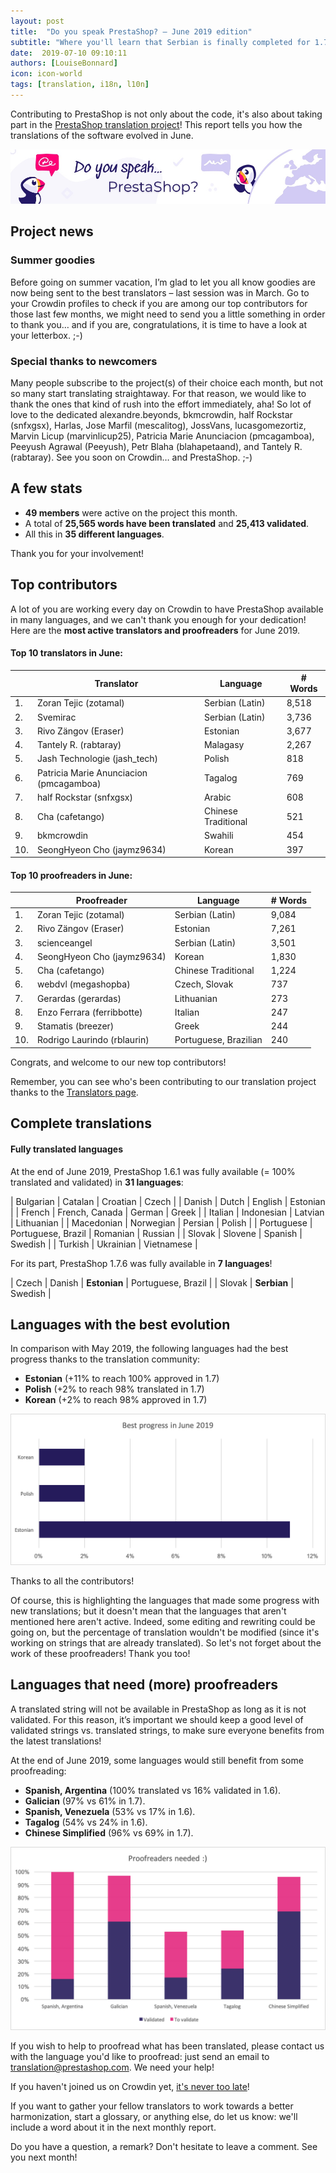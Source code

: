 ```yaml
---
layout: post
title:  "Do you speak PrestaShop? – June 2019 edition"
subtitle: "Where you'll learn that Serbian is finally completed for 1.7.6"
date:  2019-07-10 09:10:11
authors: [LouiseBonnard]
icon: icon-world
tags: [translation, i18n, l10n]
---
```


Contributing to PrestaShop is not only about the code, it's also about taking part in the [PrestaShop translation project](https://crowdin.com/project/prestashop-official)! This report tells you how the translations of the software evolved in June.

![Crowdin Monthly banner](/assets/images/2019/01/Build-Crowdin-banner.jpg)

## Project news


### Summer goodies

Before going on summer vacation, I’m glad to let you all know goodies are now being sent to the best translators – last session was in March. Go to your Crowdin profiles to check if you are among our top contributors for those last few months, we might need to send you a little something in order to thank you… and if you are, congratulations, it is time to have a look at your letterbox. ;-)


### Special thanks to newcomers

Many people subscribe to the project(s) of their choice each month, but not so many start translating straightaway. For that reason, we would like to thank the ones that kind of rush into the effort immediately, aha! So lot of love to the dedicated alexandre.beyonds, bkmcrowdin, half Rockstar (snfxgsx), Harlas, Jose Marfil (mescalitog), JossVans, lucasgomezortiz, Marvin Licup (marvinlicup25), Patricia Marie Anunciacion (pmcagamboa), Peeyush Agrawal (Peeyush), Petr Blaha (blahapetaand), and Tantely R. (rabtaray). See you soon on Crowdin… and PrestaShop. ;-)


## A few stats
 
* **49 members** were active on the project this month.
* A total of **25,565 words have been translated** and **25,413 validated**.
* All this in **35 different languages**.
 
Thank you for your involvement!
 

## Top contributors
 
A lot of you are working every day on Crowdin to have PrestaShop available in many languages, and we can't thank you enough for your dedication! Here are the **most active translators and proofreaders** for June 2019.
 
#### Top 10 translators in June:
 
| |Translator | Language | # Words
|-|---------- | -------- | ----------------
 1. | Zoran Tejic (zotamal) | Serbian (Latin) | 8,518
 2. | Svemirac | Serbian (Latin) | 3,736
 3. | Rivo Zängov (Eraser) | Estonian | 3,677
 4. | Tantely R. (rabtaray) | Malagasy | 2,267
 5. | Jash Technologie (jash_tech) | Polish | 818
 6. | Patricia Marie Anunciacion (pmcagamboa) | Tagalog | 769
 7. | half Rockstar (snfxgsx) | Arabic | 608
 8. | Cha (cafetango) | Chinese Traditional | 521
 9. | bkmcrowdin | Swahili | 454
10. | SeongHyeon Cho (jaymz9634) | Korean | 397
 
 
#### Top 10 proofreaders in June:
 
| | Proofreader | Language | # Words
|-| ---------- | -------- | ----------------
 1. | Zoran Tejic (zotamal) | Serbian (Latin) | 9,084
 2. | Rivo Zängov (Eraser) | Estonian | 7,261
 3. | scienceangel | Serbian (Latin) | 3,501
 4. | SeongHyeon Cho (jaymz9634) | Korean | 1,830
 5. | Cha (cafetango) | Chinese Traditional | 1,224
 6. | webdvl (megashopba) | Czech, Slovak | 737
 7. | Gerardas (gerardas) | Lithuanian | 273
 8. | Enzo Ferrara (ferribbotte) | Italian | 247
 9. | Stamatis (breezer) | Greek | 244
10. | Rodrigo Laurindo (rblaurin) | Portuguese, Brazilian | 240

Congrats, and welcome to our new top contributors!
 
Remember, you can see who's been contributing to our translation project thanks to the [Translators page](http://translators.prestashop.com/).
 
 
## Complete translations
 
#### Fully translated languages
 
At the end of June 2019, PrestaShop 1.6.1 was fully available (= 100% translated and validated) in **31 languages**:
 
| Bulgarian | Catalan | Croatian | Czech |
| Danish | Dutch | English | Estonian |
| French | French, Canada | German | Greek |
| Italian | Indonesian | Latvian | Lithuanian |
| Macedonian | Norwegian | Persian | Polish |
| Portuguese | Portuguese, Brazil | Romanian | Russian |
| Slovak | Slovene | Spanish | Swedish |
| Turkish | Ukrainian | Vietnamese |
 
For its part, PrestaShop 1.7.6 was fully available in **7 languages**!
 
| Czech | Danish | **Estonian** | Portuguese, Brazil |
| Slovak | **Serbian** | Swedish |

 
## Languages with the best evolution
 
In comparison with May 2019, the following languages had the best progress thanks to the translation community:
 
* **Estonian** (+11% to reach 100% approved in 1.7)
* **Polish** (+2% to reach 98% translated in 1.7)
* **Korean** (+2% to reach 98% approved in 1.7)
 
![Best translation progress for June 2019](/assets/images/2019/07/Build-Crowdin-progress-June19.png)
 
Thanks to all the contributors!
 
Of course, this is highlighting the languages that made some progress with new translations; but it doesn't mean that the languages that aren't mentioned here aren't active. Indeed, some editing and rewriting could be going on, but the percentage of translation wouldn't be modified (since it's working on strings that are already translated). So let's not forget about the work of these proofreaders! Thank you too!
 
 
## Languages that need (more) proofreaders
 
A translated string will not be available in PrestaShop as long as it is not validated. For this reason, it’s important we should keep a good level of validated strings vs. translated strings, to make sure everyone benefits from the latest translations!
 
At the end of June 2019, some languages would still benefit from some proofreading:
 
* **Spanish, Argentina** (100% translated vs 16% validated in 1.6).
* **Galician** (97% vs 61% in 1.7).
* **Spanish, Venezuela** (53% vs 17% in 1.6).
* **Tagalog** (54% vs 24% in 1.6).
* **Chinese Simplified** (96% vs 69% in 1.7).
 
![Languages that need proofreading](/assets/images/2019/07/Build-Crowdin-proofreading-June19.png)
 
If you wish to help to proofread what has been translated, please contact us with the language you'd like to proofread: just send an email to translation@prestashop.com. We need your help! 
 
If you haven't joined us on Crowdin yet, [it's never too late](https://crowdin.com/project/prestashop-official)!
 
If you want to gather your fellow translators to work towards a better harmonization, start a glossary, or anything else, do let us know: we'll include a word about it in the next monthly report.
 
Do you have a question, a remark? Don't hesitate to leave a comment. See you next month!
